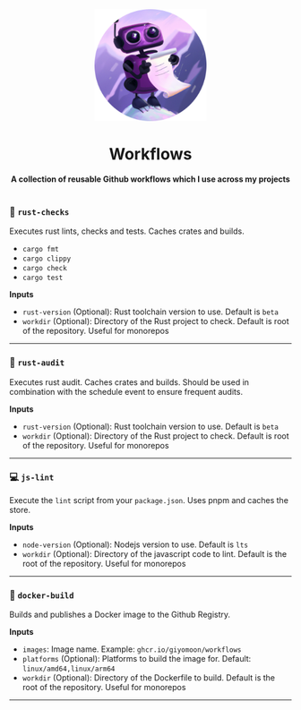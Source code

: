 <div align="center"> <img src="./assets/logo.png" width=200 /></div>
<h1 align="center">Workflows</h1>
<div align="center">
 <strong>
  A collection of reusable Github workflows which I use across my projects
 </strong>
</div>

<br />

### 🦀 `rust-checks`
Executes rust lints, checks and tests. Caches crates and builds.
- `cargo fmt`
- `cargo clippy`
- `cargo check`
- `cargo test`

**Inputs**
- `rust-version` (Optional): Rust toolchain version to use. Default is `beta`
- `workdir` (Optional): Directory of the Rust project to check. Default is root of the repository. Useful for monorepos
---

### 🦀 `rust-audit`
Executes rust audit. Caches crates and builds. Should be used in combination with the schedule event to ensure frequent audits.

**Inputs**
- `rust-version` (Optional): Rust toolchain version to use. Default is `beta`
- `workdir` (Optional): Directory of the Rust project to check. Default is root of the repository. Useful for monorepos
---

### 💻 `js-lint`
Execute the `lint` script from your `package.json`. Uses pnpm and caches the store.

**Inputs**
- `node-version` (Optional): Nodejs version to use. Default is `lts`
- `workdir` (Optional): Directory of the javascript code to lint. Default is the root of the repository. Useful for monorepos
---

### 🐳 `docker-build`
Builds and publishes a Docker image to the Github Registry.

**Inputs**
- `images`: Image name. Example: `ghcr.io/giyomoon/workflows`
- `platforms` (Optional): Platforms to build the image for. Default: `linux/amd64,linux/arm64`
- `workdir` (Optional): Directory of the Dockerfile to build. Default is the root of the repository. Useful for monorepos
---
